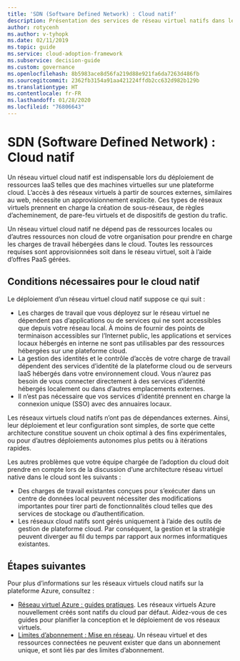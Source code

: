 ```yaml
---
title: 'SDN (Software Defined Network) : Cloud natif'
description: Présentation des services de réseau virtuel natifs dans le cloud.
author: rotycenh
ms.author: v-tyhopk
ms.date: 02/11/2019
ms.topic: guide
ms.service: cloud-adoption-framework
ms.subservice: decision-guide
ms.custom: governance
ms.openlocfilehash: 8b5983ace8d56fa219d88e921fa6da7263d486fb
ms.sourcegitcommit: 2362fb3154a91aa421224ffdb2cc632d982b129b
ms.translationtype: HT
ms.contentlocale: fr-FR
ms.lasthandoff: 01/28/2020
ms.locfileid: "76806643"
---
```

# <a name="software-defined-networking-cloud-native"></a>SDN (Software Defined Network) : Cloud natif

Un réseau virtuel cloud natif est indispensable lors du déploiement de ressources IaaS telles que des machines virtuelles sur une plateforme cloud. L’accès à des réseaux virtuels à partir de sources externes, similaires au web, nécessite un approvisionnement explicite. Ces types de réseaux virtuels prennent en charge la création de sous-réseaux, de règles d’acheminement, de pare-feu virtuels et de dispositifs de gestion du trafic.

Un réseau virtuel cloud natif ne dépend pas de ressources locales ou d’autres ressources non cloud de votre organisation pour prendre en charge les charges de travail hébergées dans le cloud. Toutes les ressources requises sont approvisionnées soit dans le réseau virtuel, soit à l’aide d’offres PaaS gérées.

## <a name="cloud-native-assumptions"></a>Conditions nécessaires pour le cloud natif

Le déploiement d’un réseau virtuel cloud natif suppose ce qui suit :

- Les charges de travail que vous déployez sur le réseau virtuel ne dépendent pas d’applications ou de services qui ne sont accessibles que depuis votre réseau local. À moins de fournir des points de terminaison accessibles sur l’Internet public, les applications et services locaux hébergés en interne ne sont pas utilisables par des ressources hébergées sur une plateforme cloud.
- La gestion des identités et le contrôle d’accès de votre charge de travail dépendent des services d’identité de la plateforme cloud ou de serveurs IaaS hébergés dans votre environnement cloud. Vous n’aurez pas besoin de vous connecter directement à des services d’identité hébergés localement ou dans d’autres emplacements externes.
- Il n’est pas nécessaire que vos services d’identité prennent en charge la connexion unique (SSO) avec des annuaires locaux.

Les réseaux virtuels cloud natifs n’ont pas de dépendances externes. Ainsi, leur déploiement et leur configuration sont simples, de sorte que cette architecture constitue souvent un choix optimal à des fins expérimentales, ou pour d’autres déploiements autonomes plus petits ou à itérations rapides.

Les autres problèmes que votre équipe chargée de l’adoption du cloud doit prendre en compte lors de la discussion d’une architecture réseau virtuel native dans le cloud sont les suivants :

- Des charges de travail existantes conçues pour s’exécuter dans un centre de données local peuvent nécessiter des modifications importantes pour tirer parti de fonctionnalités cloud telles que des services de stockage ou d’authentification.
- Les réseaux cloud natifs sont gérés uniquement à l’aide des outils de gestion de plateforme cloud. Par conséquent, la gestion et la stratégie peuvent diverger au fil du temps par rapport aux normes informatiques existantes.

## <a name="next-steps"></a>Étapes suivantes

Pour plus d’informations sur les réseaux virtuels cloud natifs sur la plateforme Azure, consultez :

- [Réseau virtuel Azure : guides pratiques](https://docs.microsoft.com/azure/virtual-network/virtual-network-vnet-plan-design-arm). Les réseaux virtuels Azure nouvellement créés sont natifs du cloud par défaut. Aidez-vous de ces guides pour planifier la conception et le déploiement de vos réseaux virtuels.
- [Limites d’abonnement : Mise en réseau](https://docs.microsoft.com/azure/azure-subscription-service-limits?toc=/azure/virtual-network/toc.json#networking-limits). Un réseau virtuel et des ressources connectées ne peuvent exister que dans un abonnement unique, et sont liés par des limites d’abonnement.
